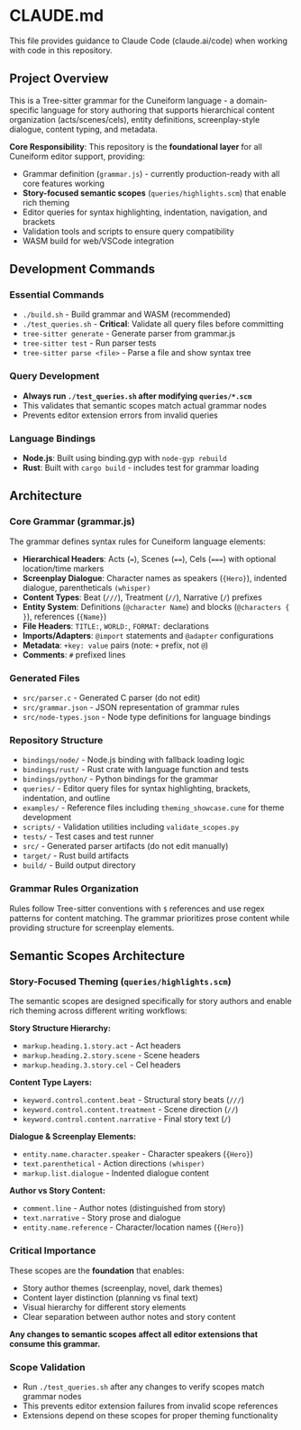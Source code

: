 # CLAUDE.md

This file provides guidance to Claude Code (claude.ai/code) when working with code in this repository.

## Project Overview

This is a Tree-sitter grammar for the Cuneiform language - a domain-specific language for story authoring that supports hierarchical content organization (acts/scenes/cels), entity definitions, screenplay-style dialogue, content typing, and metadata.

**Core Responsibility**: This repository is the **foundational layer** for all Cuneiform editor support, providing:
- Grammar definition (`grammar.js`) - currently production-ready with all core features working
- **Story-focused semantic scopes** (`queries/highlights.scm`) that enable rich theming
- Editor queries for syntax highlighting, indentation, navigation, and brackets
- Validation tools and scripts to ensure query compatibility
- WASM build for web/VSCode integration

## Development Commands

### Essential Commands
- `./build.sh` - Build grammar and WASM (recommended)
- `./test_queries.sh` - **Critical**: Validate all query files before committing
- `tree-sitter generate` - Generate parser from grammar.js
- `tree-sitter test` - Run parser tests
- `tree-sitter parse <file>` - Parse a file and show syntax tree

### Query Development
- **Always run `./test_queries.sh` after modifying `queries/*.scm`**
- This validates that semantic scopes match actual grammar nodes
- Prevents editor extension errors from invalid queries

### Language Bindings
- **Node.js**: Built using binding.gyp with `node-gyp rebuild`
- **Rust**: Built with `cargo build` - includes test for grammar loading

## Architecture

### Core Grammar (grammar.js)
The grammar defines syntax rules for Cuneiform language elements:
- **Hierarchical Headers**: Acts (`=`), Scenes (`==`), Cels (`===`) with optional location/time markers
- **Screenplay Dialogue**: Character names as speakers (`{Hero}`), indented dialogue, parentheticals `(whisper)`
- **Content Types**: Beat (`///`), Treatment (`//`), Narrative (`/`) prefixes
- **Entity System**: Definitions (`@character Name`) and blocks (`@characters { }`), references (`{Name}`)
- **File Headers**: `TITLE:`, `WORLD:`, `FORMAT:` declarations
- **Imports/Adapters**: `@import` statements and `@adapter` configurations
- **Metadata**: `+key: value` pairs (note: `+` prefix, not `@`)
- **Comments**: `#` prefixed lines

### Generated Files
- `src/parser.c` - Generated C parser (do not edit)
- `src/grammar.json` - JSON representation of grammar rules
- `src/node-types.json` - Node type definitions for language bindings

### Repository Structure
- `bindings/node/` - Node.js binding with fallback loading logic
- `bindings/rust/` - Rust crate with language function and tests
- `bindings/python/` - Python bindings for the grammar
- `queries/` - Editor query files for syntax highlighting, brackets, indentation, and outline
- `examples/` - Reference files including `theming_showcase.cune` for theme development
- `scripts/` - Validation utilities including `validate_scopes.py`
- `tests/` - Test cases and test runner
- `src/` - Generated parser artifacts (do not edit manually)
- `target/` - Rust build artifacts
- `build/` - Build output directory

### Grammar Rules Organization
Rules follow Tree-sitter conventions with `$` references and use regex patterns for content matching. The grammar prioritizes prose content while providing structure for screenplay elements.

## Semantic Scopes Architecture

### Story-Focused Theming (`queries/highlights.scm`)

The semantic scopes are designed specifically for story authors and enable rich theming across different writing workflows:

**Story Structure Hierarchy:**
- `markup.heading.1.story.act` - Act headers
- `markup.heading.2.story.scene` - Scene headers
- `markup.heading.3.story.cel` - Cel headers

**Content Type Layers:**
- `keyword.control.content.beat` - Structural story beats (`///`)
- `keyword.control.content.treatment` - Scene direction (`//`)
- `keyword.control.content.narrative` - Final story text (`/`)

**Dialogue & Screenplay Elements:**
- `entity.name.character.speaker` - Character speakers (`{Hero}`)
- `text.parenthetical` - Action directions `(whisper)`
- `markup.list.dialogue` - Indented dialogue content

**Author vs Story Content:**
- `comment.line` - Author notes (distinguished from story)
- `text.narrative` - Story prose and dialogue
- `entity.name.reference` - Character/location names (`{Hero}`)

### Critical Importance
These scopes are the **foundation** that enables:
- Story author themes (screenplay, novel, dark themes)
- Content layer distinction (planning vs final text)
- Visual hierarchy for different story elements
- Clear separation between author notes and story content

**Any changes to semantic scopes affect all editor extensions that consume this grammar.**

### Scope Validation
- Run `./test_queries.sh` after any changes to verify scopes match grammar nodes
- This prevents editor extension failures from invalid scope references
- Extensions depend on these scopes for proper theming functionality